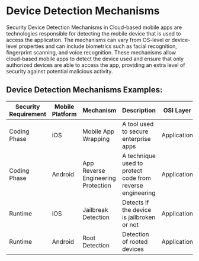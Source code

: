 # Device Detection Mechanisms 

Security Device Detection Mechanisms in Cloud-based mobile apps are technologies responsible for detecting the mobile device that is used to access the application. The mechanisms can vary from OS-level or device-level properties and can include biometrics such as facial recognition, fingerprint scanning, and voice recognition. These mechanisms allow cloud-based mobile apps to detect the device used and ensure that only authorized devices are able to access the app, providing an extra level of security against potential malicious activity.

## Device Detection Mechanisms Examples: 

| Security Requirement | Mobile Platform | Mechanism  | Description  | OSI Layer  |
| ------------------- | -------------- | ---------- | ------------ | ---------- |
| Coding Phase | iOS | Mobile App Wrapping | A tool used to secure enterprise apps | Application |
| Coding Phase | Android | App Reverse Engineering Protection | A technique used to protect code from reverse engineering | Application |
| Runtime | iOS | Jailbreak Detection | Detects if the device is jailbroken or not |   Application |
| Runtime | Android | Root Detection | Detection of rooted devices | Application |